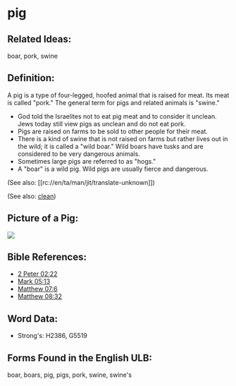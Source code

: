 # pig

## Related Ideas:

boar, pork, swine

## Definition:

A pig is a type of four-legged, hoofed animal that is raised for meat. Its meat is called "pork." The general term for pigs and related animals is "swine."

* God told the Israelites not to eat pig meat and to consider it unclean. Jews today still view pigs as unclean and do not eat pork.
* Pigs are raised on farms to be sold to other people for their meat.
* There is a kind of swine that is not raised on farms but rather lives out in the wild; it is called a "wild boar." Wild boars have tusks and are considered to be very dangerous animals.
* Sometimes large pigs are referred to as "hogs."
* A "boar" is a wild pig. Wild pigs are usually fierce and dangerous.

(See also: [[rc://en/ta/man/jit/translate-unknown]])

(See also: [clean](../kt/clean.md))

## Picture of a Pig:

<a href="https://content.bibletranslationtools.org/WycliffeAssociates/en_tw/raw/branch/master/PNGs/p/Pig.png"><img src="https://content.bibletranslationtools.org/WycliffeAssociates/en_tw/raw/branch/master/PNGs/p/Pig.png" ></a>

## Bible References:

* [2 Peter 02:22](rc://en/tn/help/2pe/02/22)
* [Mark 05:13](rc://en/tn/help/mrk/05/13)
* [Matthew 07:6](rc://en/tn/help/mat/07/06)
* [Matthew 08:32](rc://en/tn/help/mat/08/32)

## Word Data:

* Strong's: H2386, G5519

## Forms Found in the English ULB:

boar, boars, pig, pigs, pork, swine, swine's
